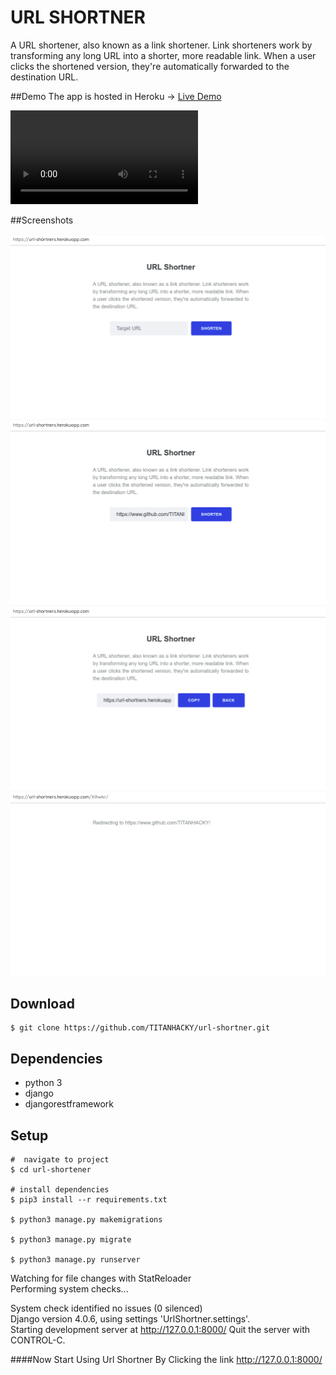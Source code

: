 # URL SHORTNER

A URL shortener, also known as a link shortener. Link shorteners work by transforming any long URL into a shorter, more readable link. When a user clicks the shortened version, they're automatically forwarded to the destination URL.

##Demo
The app is hosted in Heroku -> [Live Demo](https://url-shortners.herokuapp.com/)

<video src="./media/url-shorterners.webm"></video>

##Screenshots

<img src="./media/screenshot-1.png/" alt="screenshot-1"/>
<img src="./media/screenshot-2.png/" alt="screenshot-1"/>
<img src="./media/screenshot-3.png/" alt="screenshot-1"/>
<img src="./media/screenshot-4.png/" alt="screenshot-1"/>



## **Download**

```
$ git clone https://github.com/TITANHACKY/url-shortner.git
```

## **Dependencies**
- python 3
- django
- djangorestframework

## **Setup**

```
#  navigate to project 
$ cd url-shortener

# install dependencies
$ pip3 install --r requirements.txt

$ python3 manage.py makemigrations

$ python3 manage.py migrate

$ python3 manage.py runserver
```

Watching for file changes with StatReloader
<br>Performing system checks...

System check identified no issues (0 silenced)<br>
Django version 4.0.6, using settings 'UrlShortner.settings'.<br>
Starting development server at http://127.0.0.1:8000/
Quit the server with CONTROL-C.


####Now Start Using Url Shortner By Clicking the link http://127.0.0.1:8000/